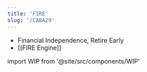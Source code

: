 ```yaml
---
title: 'FIRE'
slug: '/CABA29'
---
```


- Financial Independence, Retire Early
- [[FIRE Engine]]

import WIP from '@site/src/components/WIP'

<WIP />

